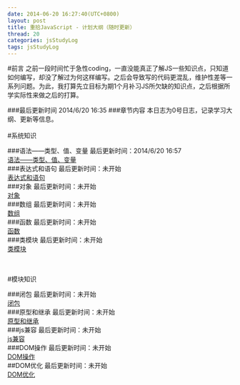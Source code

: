 ```yaml
---
date: 2014-06-20 16:27:40(UTC+0800)
layout: post
title: 重拾JavaScript - 计划大纲（随时更新）
thread: 20
categories: jsStudyLog
tags: jsStudyLog
---
```


#前言
之前一段时间忙于急性coding，一直没能真正了解JS一些知识点，只知道如何编写，却没了解过为何这样编写。之后会导致写的代码更混乱，维护性差等一系列问题。为此，我打算先立目标为期1个月补习JS所欠缺的知识点，之后根据所学实际性来做之后的打算。

###最后更新时间
2014/6/20 16:35
###章节内容
本日志为0号日志，记录学习大纲、更新等信息。
<br/>
<br/>
#系统知识

###语法——类型、值、变量
最后更新时间：2014/6/20 16:57
<br/>[语法——类型、值、变量](http://lanjeason.github.io/js-study-log-1/)
<br/>
###表达式和语句
最后更新时间：未开始
<br/>[表达式和语句](http://lanjeason.github.io)
<br/>
###对象
最后更新时间：未开始
<br/>[对象](http://lanjeason.github.io)
<br/>
###数组
最后更新时间：未开始
<br/>[数组](http://lanjeason.github.io)
<br/>
###函数
最后更新时间：未开始
<br/>[函数](http://lanjeason.github.io)
<br/>
###类模块
最后更新时间：未开始
<br/>[类模块](http://lanjeason.github.io)
<br/>


<br/>
<br/>
#模块知识

###闭包
最后更新时间：未开始
<br/>[闭包](http://lanjeason.github.io)
<br/>
###原型和继承
最后更新时间：未开始
<br/>[原型和继承](http://lanjeason.github.io)
<br/>
###js兼容
最后更新时间：未开始
<br/>[js兼容](http://lanjeason.github.io)
<br/>
###DOM操作
最后更新时间：未开始
<br/>[DOM操作](http://lanjeason.github.io)
<br/>
##DOM优化
最后更新时间：未开始
<br/>[DOM优化](http://lanjeason.github.io)
<br/>